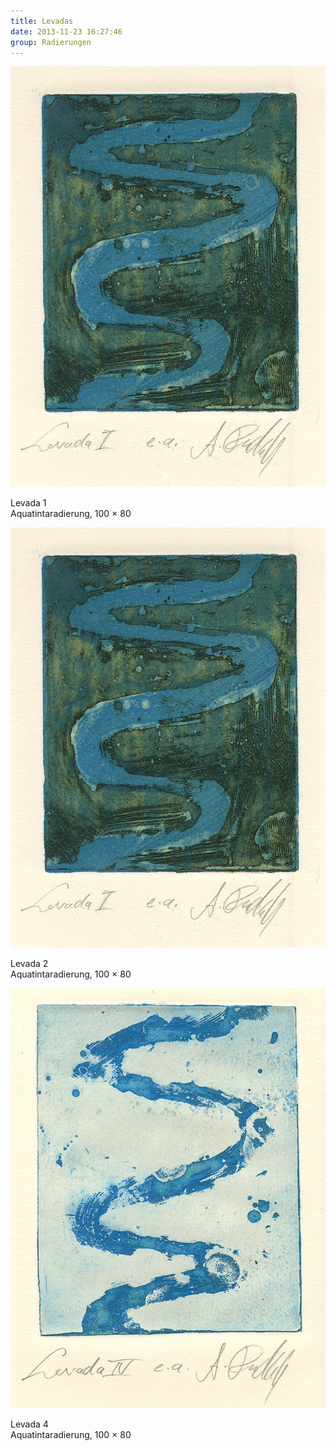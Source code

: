 ```yaml
---
title: Levadas
date: 2013-11-23 16:27:46
group: Radierungen
---
```

![Levada 1](/img/radierungen/2015-levada-1_100x80_rad.jpg)

Levada 1<br>
Aquatintaradierung, 100 × 80

![Levada 2](/img/radierungen/2015-levada-1_100x80_rad.jpg)

Levada 2<br>
Aquatintaradierung, 100 × 80

![Levada 4](/img/radierungen/2015-levada-4_100x80_rad.jpg)

Levada 4<br>
Aquatintaradierung, 100 × 80
